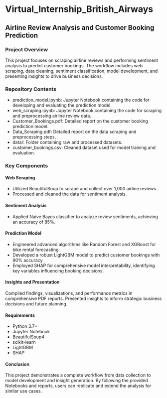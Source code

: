 # Virtual_Internship_British_Airways
## Airline Review Analysis and Customer Booking Prediction
### Project Overview
This project focuses on scraping airline reviews and performing sentiment analysis to predict customer bookings. The workflow includes web scraping, data cleaning, sentiment classification, model development, and presenting insights to drive business decisions.

### Repository Contents
- prediction_model.ipynb: Jupyter Notebook containing the code for developing and evaluating the prediction model.
- web_scraping.ipynb: Jupyter Notebook containing the code for scraping and preprocessing airline review data.
- Customer_Bookings.pdf: Detailed report on the customer booking prediction model.
- Data_Scraping.pdf: Detailed report on the data scraping and preprocessing steps.
- data/: Folder containing raw and processed datasets.
- customer_bookings.csv: Cleaned dataset used for model training and evaluation.
### Key Components
#### Web Scraping
- Utilized BeautifulSoup to scrape and collect over 1,000 airline reviews.
- Processed and cleaned the data for sentiment analysis.
#### Sentiment Analysis
- Applied Naive Bayes classifier to analyze review sentiments, achieving an accuracy of 85%.
#### Prediction Model
- Engineered advanced algorithms like Random Forest and XGBoost for bike rental forecasting.
- Developed a robust LightGBM model to predict customer bookings with 90% accuracy.
- Employed SHAP for comprehensive model interpretability, identifying key variables influencing booking decisions.
#### Insights and Presentation
Compiled findings, visualizations, and performance metrics in comprehensive PDF reports.
Presented insights to inform strategic business decisions and future planning.
#### Requirements
- Python 3.7+
- Jupyter Notebook
- BeautifulSoup4
- scikit-learn
- LightGBM
- SHAP
#### Conclusion
This project demonstrates a complete workflow from data collection to model development and insight generation. By following the provided Notebooks and reports, users can replicate and extend the analysis for similar use cases.
